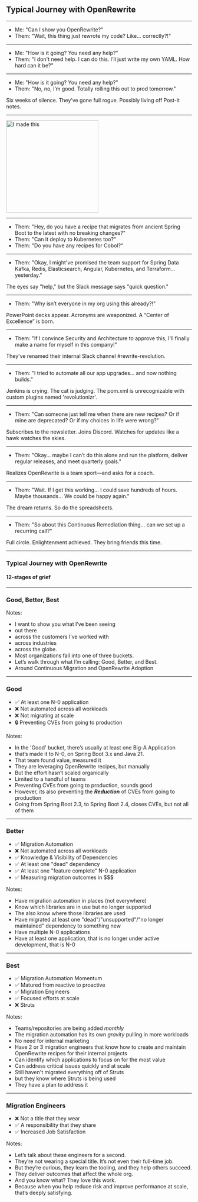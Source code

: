 ## Typical Journey with OpenRewrite

---
- Me: "Can I show you OpenRewrite?"
- Them: "Wait, this thing just rewrote my code? Like... correctly?!"

---

- Me: "How is it going?  You need any help?"
- Them: "I don't need help. I can do this. I’ll just write my own YAML. How hard can it be?"

---

- Me: "How is it going?  You need any help?"
- Them: "No, no, I’m good. Totally rolling this out to prod tomorrow."

Six weeks of silence. They’ve gone full rogue. Possibly living off Post-it notes.

---

<img src="images/i_made_this.png" alt="I made this" width="250"/>


---

- Them: "Hey, do you have a recipe that migrates from ancient Spring Boot to the latest with no breaking changes?"
- Them: "Can it deploy to Kubernetes too?"
- Them: "Do you have any recipes for Cobol?"

---

- Them: "Okay, I might've promised the team support for Spring Data Kafka, Redis, Elasticsearch, Angular, Kubernetes, and Terraform... yesterday."

The eyes say "help," but the Slack message says "quick question."

---

- Them: "Why isn’t everyone in my org using this already?!"

PowerPoint decks appear. Acronyms are weaponized. A “Center of Excellence” is born.

---

- Them: "If I convince Security and Architecture to approve this, I'll finally make a name for myself in this company!"

They’ve renamed their internal Slack channel #rewrite-revolution.

---

- Them: "I tried to automate all our app upgrades… and now nothing builds."

Jenkins is crying. The cat is judging. The pom.xml is unrecognizable with custom plugins named 'revolutionizr'.

---

- Them: "Can someone just tell me when there are new recipes? Or if mine are deprecated? Or if my choices in life were wrong?"

Subscribes to the newsletter. Joins Discord. Watches for updates like a hawk watches the skies.

---

- Them: "Okay… maybe I can’t do this alone and run the platform, deliver regular releases, and meet quarterly goals."

Realizes OpenRewrite is a team sport—and asks for a coach.

---

- Them: "Wait. If I get this working… I could save hundreds of hours. Maybe thousands… We could be happy again."

The dream returns. So do the spreadsheets.

---

- Them: "So about this Continuous Remediation thing… can we set up a recurring call?"

Full circle. Enlightenment achieved. They bring friends this time.

---

### Typical Journey with OpenRewrite
#### 12-stages of grief

---

### Good, Better, Best

Notes:
- I want to show you what I’ve been seeing
- out there
- across the customers I’ve worked with
- across industries
- across the globe.
- Most organizations fall into one of three buckets.
- Let’s walk through what I’m calling: Good, Better, and Best.
- Around Continuous Migration and OpenRewrite Adoption

---

### Good

- ✅ At least one N-0 application
- ❌ Not automated across all workloads
- ❌ Not migrating at scale
- 🔒 Preventing CVEs from going to production

Notes:
- In the 'Good' bucket, there’s usually at least one Big-A Application
- that’s made it to N-0, on Spring Boot 3.x and Java 21.
- That team found value, measured it
- They are leveraging OpenRewrite recipes, but manually
- But the effort hasn’t scaled organically
- Limited to a handful of teams
- Preventing CVEs from going to production, sounds good
- However, its also preventing the ***Reduction*** of CVEs from going to production
- Going from Spring Boot 2.3, to Spring Boot 2.4, closes CVEs, but not all of them

---

### Better

- ✅ Migration Automation
- ❌ Not automated across all workloads
- ✅ Knowledge & Visibility of Dependencies
- ✅ At least one "dead" dependency
- ✅ At least one "feature complete" N-0 application
- ✅ Measuring migration outcomes in $$$

Notes:
- Have migration automation in places (not everywhere)
- Know which libraries are in use but no longer supported
- The also know where those libraries are used
- Have migrated at least one "dead"/"unsupported"/"no longer maintained" dependency to something new
- Have multiple N-0 applications
- Have at least one application, that is no longer under active development, that is N-0

---

### Best

- ✅ Migration Automation Momentum
- ✅ Matured from reactive to proactive
- ✅ Migration Engineers
- ✅ Focused efforts at scale
- ❌ Struts

Notes:
- Teams/repositories are being added *monthly*
- The migration automation has its own *gravity* pulling in more workloads
- No need for internal marketing
- Have 2 or 3 migration engineers that know how to create and maintain OpenRewrite recipes for their internal projects
- Can identify which applications to focus on for the most value
- Can address critical issues quickly and at scale
- Still haven't migrated everything off of Struts
- but they know where Struts is being used
- They have a plan to address it

---

### Migration Engineers

- ❌ Not a title that they wear
- ✅ A responsibility that they share
- ✅ Increased Job Satisfaction

Notes:
- Let’s talk about these engineers for a second.
- They’re not wearing a special title. It’s not even their full-time job.
- But they’re curious, they learn the tooling, and they help others succeed.
- They deliver outcomes that affect the whole org.
- And you know what? They love this work.
- Because when you help reduce risk and improve performance at scale, that’s deeply satisfying.
